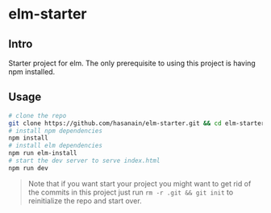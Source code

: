 # elm-starter
## Intro
Starter project for elm. The only prerequisite to using this project is having npm installed.

## Usage
```bash
# clone the repo
git clone https://github.com/hasanain/elm-starter.git && cd elm-starter
# install npm dependencies
npm install
# install elm dependencies
npm run elm-install
# start the dev server to serve index.html
npm run dev
```

> Note that if you want start your project you might want to get rid of the commits in this project just run `rm -r .git && git init` to reinitialize the repo and start over.